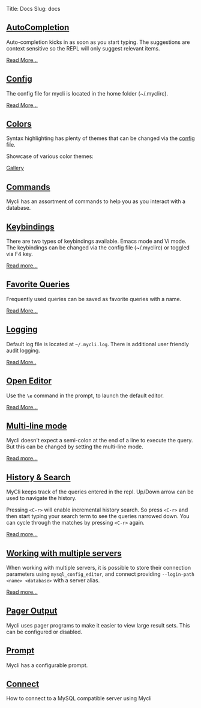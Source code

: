 Title: Docs
Slug: docs

## [AutoCompletion]({filename}/pages/completion.md)<a name="completion"></a>

Auto-completion kicks in as soon as you start typing. The suggestions are context sensitive so the REPL will only suggest relevant items.

[Read More...]({filename}/pages/completion.md)

## [Config]({filename}/pages/config.md)<a name="config"></a>

The config file for mycli is located in the home folder (~/.myclirc).

[Read More...]({filename}/pages/config.md)

## [Colors]({filename}/pages/syntax.md)<a name="colors"></a>

Syntax highlighting has plenty of themes that can be changed via the [config]({filename}/pages/config.md) file.

Showcase of various color themes:

[Gallery]({filename}/pages/syntax.md)

## [Commands]({filename}/pages/commands.md)<a name="commands"></a>

Mycli has an assortment of commands to help you as you interact with a
database.

## [Keybindings]({filename}/pages/keybindings.md)<a name="keybindings"></a>

There are two types of keybindings available. Emacs mode and Vi mode. The keybindings can be changed via the config file (~/.myclirc) or toggled via F4 key.

[Read more...]({filename}/pages/keybindings.md)

## [Favorite Queries]({filename}/pages/favorites.md)<a name="favorites"></a>

Frequently used queries can be saved as favorite queries with a name.

[Read More...]({filename}/pages/favorites.md)

## [Logging]({filename}/pages/logging.md)<a name="logging"></a>

Default log file is located at `~/.mycli.log`. There is additional user friendly audit logging.

[Read More..]({filename}/pages/logging.md)

## [Open Editor]({filename}/pages/editor.md)<a name="editor"></a>

Use the `\e` command in the prompt, to launch the default editor.

[Read More...]({filename}/pages/editor.md)

## [Multi-line mode]({filename}/pages/multi-line.md)<a name="multi-line"></a>

Mycli doesn't expect a semi-colon at the end of a line to execute the query. But this can be changed by setting the multi-line mode.

[Read more...]({filename}/pages/multi-line.md)

## [History & Search]({filename}/pages/history.md)<a name="history"></a>

MyCli keeps track of the queries entered in the repl. Up/Down arrow can be used to navigate the history.

Pressing `<C-r>` will enable incremental history search. So press `<C-r>` and then
start typing your search term to see the queries narrowed down. You can cycle
through the matches by pressing `<C-r>` again.

[Read more...]({filename}/pages/history.md)

## [Working with multiple servers]({filename}/pages/loginpath.md)<a name="loginpath"></a>

When working with multiple servers, it is possible to store their connection parameters using
`mysql_config_editor`, and connect providing `--login-path <name> <database>` with a server alias.

[Read more...]({filename}/pages/loginpath.md)

## [Pager Output]({filename}/pages/pager.md)<a name="pager"></a>

Mycli uses pager programs to make it easier to view large result sets. This
can be configured or disabled.

## [Prompt]({filename}/pages/prompt.md)<a name="prompt"></a>

Mycli has a configurable prompt.

## [Connect]({filename}/pages/connect.md)<a name="connect"></a>

How to connect to a MySQL compatible server using Mycli 
